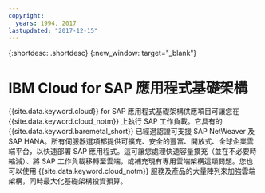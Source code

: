 ```yaml
---
copyright:
  years: 1994, 2017
lastupdated: "2017-12-15"
---
```


{:shortdesc: .shortdesc}
{:new_window: target="_blank"}

# IBM Cloud for SAP 應用程式基礎架構

{{site.data.keyword.cloud}} for SAP 應用程式基礎架構供應項目可讓您在 {{site.data.keyword.cloud_notm}} 上執行 SAP 工作負載。它具有的 {{site.data.keyword.baremetal_short}} 已經過認證可支援 SAP NetWeaver 及 SAP HANA。所有伺服器選項都提供可擴充、安全的豐富、開放式、全球企業雲端平台，以快速部署 SAP 應用程式。這可讓您處理快速容量擴充（並在不必要時縮減）、將 SAP 工作負載移轉至雲端，或補充現有專用雲端架構這類問題。您也可以使用 {{site.data.keyword.cloud_notm}} 服務及產品的大量陣列來加強雲端架構，同時最大化基礎架構投資預算。
